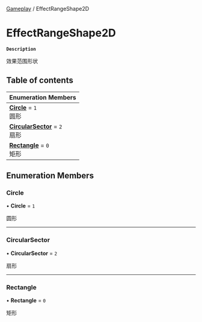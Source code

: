 [Gameplay](../modules/Gameplay.Gameplay.md) / EffectRangeShape2D

# EffectRangeShape2D <Badge type="tip" text="Enumeration" />

**`Description`**

效果范围形状

## Table of contents

| Enumeration Members |
| :-----|
| **[Circle](Gameplay.EffectRangeShape2D.md#circle)** = ``1`` <br> 圆形|
| **[CircularSector](Gameplay.EffectRangeShape2D.md#circularsector)** = ``2`` <br> 扇形|
| **[Rectangle](Gameplay.EffectRangeShape2D.md#rectangle)** = ``0`` <br> 矩形|

## Enumeration Members

### Circle

• **Circle** = ``1``

圆形

___

### CircularSector

• **CircularSector** = ``2``

扇形

___

### Rectangle

• **Rectangle** = ``0``

矩形
